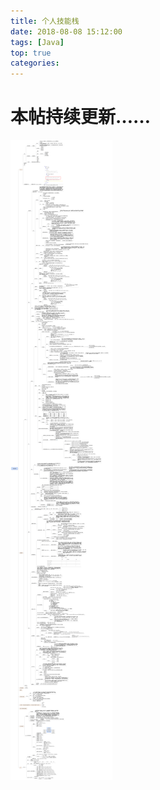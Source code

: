 ```yaml
---
title: 个人技能栈
date: 2018-08-08 15:12:00
tags: [Java]
top: true
categories: 
---
```


# 本帖持续更新……

![knowledge-stack](000008-knowledge-stack/01-knowledge-stack.png)<br/>